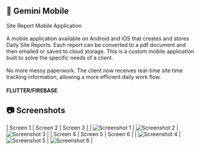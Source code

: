 ## :evergreen_tree: Gemini Mobile
Site Report Mobile Application
<br>
<br>
A mobile application available on Android and iOS that creates and stores Daily Site Reports. Each report can be converted to a pdf document and then emailed or saved to cloud storage. This is a custom mobile application built to solve the specific needs of a client. 
<br>
<br>
No more messy paperwork. The client now receives real-time site time tracking information, allowing a more efficient daily work flow.

#### FLUTTER/FIREBASE
## :camera: Screenshots
| Screen 1 | Screen 2 | Screen 3 |
| ![Screenshot 1](https://github.com/T-Pirozzini/Gemini-Landscaping-Flutter-App/blob/main/assets/Screenshot_1700869324.png?raw=true) | ![Screenshot 2](https://github.com/T-Pirozzini/Gemini-Landscaping-Flutter-App/blob/main/assets/Screenshot_1682121267.png?raw=true) | ![Screenshot 3](https://github.com/T-Pirozzini/Gemini-Landscaping-Flutter-App/blob/main/assets/Screenshot_1682121223.png?raw=true) |
| Screen 4 | Screen 5 | Screen 6 |
| ![Screenshot 4](https://github.com/T-Pirozzini/Gemini-Landscaping-Flutter-App/blob/main/assets/Screenshot_1691106657.png?raw=true) | ![Screenshot 5](https://github.com/T-Pirozzini/Gemini-Landscaping-Flutter-App/blob/main/assets/Screenshot_1682121242.png?raw=true) | ![Screenshot 6](https://raw.githubusercontent.com/T-Pirozzini/gem-privacy/2fe768c8488cb96858c6ccd5ba3421b83e04c09e/Screenshot_1680139946.png) |

